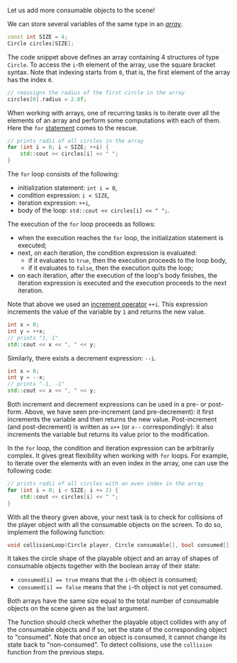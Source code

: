 Let us add more consumable objects to the scene!

We can store several variables of the same type in an 
[_array_](https://en.cppreference.com/w/cpp/language/array). 

```c++
const int SIZE = 4;
Circle circles[SIZE];
```

The code snippet above defines an array containing 4 structures of type `Circle`.
To access the `i`-th element of the array, use the square bracket syntax.
Note that indexing starts from `0`, that is, the first element of the array has the index `0`.

```c++
// reassigns the radius of the first circle in the array 
circles[0].radius = 2.0f;
```

When working with arrays, one of recurring tasks is to 
iterate over all the elements of an array and 
perform some computations with each of them.
Here the `for` [statement](https://en.cppreference.com/w/cpp/language/for) 
comes to the rescue. 

```c++
// prints radii of all circles in the array
for (int i = 0; i < SIZE; ++i) {
    std::cout << circles[i] << " ";
}
```

The `for` loop consists of the following:
* initialization statement: `int i = 0`,
* condition expression: `i < SIZE`,
* iteration expression: `++i`,
* body of the loop: `std::cout << circles[i] << " ";`.

The execution of the `for` loop proceeds as follows:
* when the execution reaches the `for` loop, the initialization statement is executed;
* next, on each iteration, the condition expression is evaluated:
  * if it evaluates to `true`, then the execution proceeds to the loop body, 
  * if it evaluates to `false`, then the execution quits the loop;
* on each iteration, after the execution of the loop's body finishes, 
  the iteration expression is executed and the execution proceeds to the next iteration. 

Note that above we used an 
[increment operator](https://en.cppreference.com/w/cpp/language/operator_incdec) `++i`.
This expression increments the value of the variable by `1` 
and returns the new value.

```c++
int x = 0;
int y = ++x;
// prints "1, 1"
std::cout << x << ", " << y;
```

Similarly, there exists a decrement expression: `--i`.

```c++
int x = 0;
int y = --x;
// prints "-1, -1"
std::cout << x << ", " << y;
```

Both increment and decrement expressions can be used in a pre- or post-form. 
Above, we have seen pre-increment (and pre-decrement): it first increments 
the variable and then returns the new value.
Post-increment (and post-decrement) is written as `x++` (or `x--` correspondingly):
it also increments the variable but returns its value prior to the modification.

In the `for` loop, the condition and iteration expression can be arbitrarily complex.
It gives great flexibility when working with `for` loops. 
For example, to iterate over the elements with an even index in the array, 
one can use the following code:

```c++
// prints radii of all circles with an even index in the array
for (int i = 0; i < SIZE; i += 2) {
    std::cout << circles[i] << " ";
}
```

With all the theory given above, 
your next task is to check for collisions 
of the player object with all the 
consumable objects on the screen. 
To do so, implement the following function:

```c++
void collisionLoop(Circle player, Circle consumable[], bool consumed[], int size);
```

It takes the circle shape of the playable object and
an array of shapes of consumable objects 
together with the boolean array of their state:
* `consumed[i] == true` means that the `i`-th object is consumed;
* `consumed[i] == false` means that the `i`-th object is not yet consumed.

Both arrays have the same size equal to the total number
of consumable objects on the scene given as the last argument.

The function should check whether the playable object 
collides with any of the consumable objects 
and if so, set the state of the corresponding object to "consumed".
Note that once an object is consumed, it cannot change its 
state back to "non-consumed".
To detect collisions, use the `collision` function from the previous steps.